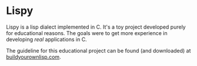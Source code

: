 # Lispy

Lispy is a lisp dialect implemented in C. It's a toy project developed purely for educational reasons. The goals were to get more experience in developing _real_ applications in C.

The guideline for this educational project can be found (and downloaded) at [buildyourownlisp.com](http://buildyourownlisp.com).
